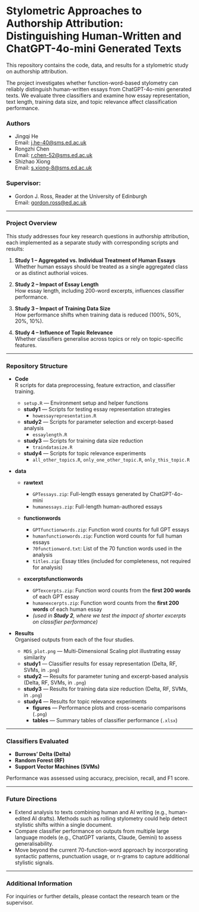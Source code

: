 # Stylometric Approaches to Authorship Attribution: Distinguishing Human-Written and ChatGPT-4o-mini Generated Texts
This repository contains the code, data, and results for a stylometric study on authorship attribution.  

The project investigates whether function-word-based stylometry can reliably distinguish human-written essays from ChatGPT-4o-mini generated texts. We evaluate three classifiers and examine how essay representation, text length, training data size, and topic relevance affect classification performance.  


### Authors
- Jingqi He  
  Email: [j.he-40@sms.ed.ac.uk](mailto:j.he-40@sms.ed.ac.uk)  
- Rongzhi Chen  
  Email: [r.chen-52@sms.ed.ac.uk](mailto:r.chen-52@sms.ed.ac.uk)  
- Shizhao Xiong  
  Email: [s.xiong-8@sms.ed.ac.uk](mailto:s.xiong-8@sms.ed.ac.uk)  

### Supervisor:
- Gordon J. Ross, Reader at the University of Edinburgh  
  Email: [gordon.ross@ed.ac.uk](mailto:gordon.ross@ed.ac.uk)

---

### Project Overview  

This study addresses four key research questions in authorship attribution, each implemented as a separate study with corresponding scripts and results:  

1. **Study 1 – Aggregated vs. Individual Treatment of Human Essays**  
   Whether human essays should be treated as a single aggregated class or as distinct authorial voices.  

2. **Study 2 – Impact of Essay Length**  
   How essay length, including 200-word excerpts, influences classifier performance.  

3. **Study 3 – Impact of Training Data Size**  
   How performance shifts when training data is reduced (100%, 50%, 20%, 10%).  

4. **Study 4 – Influence of Topic Relevance**  
   Whether classifiers generalise across topics or rely on topic-specific features.  

---

### Repository Structure

- **Code**  
  R scripts for data preprocessing, feature extraction, and classifier training.
  - `setup.R` — Environment setup and helper functions
  - **study1** — Scripts for testing essay representation strategies  
    - `howessayrepresentation.R`  
  - **study2** — Scripts for parameter selection and excerpt-based analysis  
    - `essaylength.R`  
  - **study3** — Scripts for training data size reduction  
    - `traindatasize.R`  
  - **study4** — Scripts for topic relevance experiments  
    - `all_other_topics.R`, `only_one_other_topic.R`, `only_this_topic.R`  

- **data**  
  - **rawtext**  
    - `GPTessays.zip`: Full-length essays generated by ChatGPT-4o-mini  
    - `humanessays.zip`: Full-length human-authored essays  

  - **functionwords**  
    - `GPTfunctionwords.zip`: Function word counts for full GPT essays  
    - `humanfunctionwords.zip`: Function word counts for full human essays  
    - `70functionword.txt`: List of the 70 function words used in the analysis  
    - `titles.zip`: Essay titles (included for completeness, not required for analysis)  

  - **excerptsfunctionwords**  
    - `GPTexcerpts.zip`: Function word counts from the **first 200 words** of each GPT essay  
    - `humanexcerpts.zip`: Function word counts from the **first 200 words** of each human essay  
    - *(used in **Study 2**, where we test the impact of shorter excerpts on classifier performance)*


- **Results**  
  Organised outputs from each of the four studies.
  
  - `MDS_plot.png` — Multi-Dimensional Scaling plot illustrating essay similarity
  - **study1** — Classifier results for essay representation (Delta, RF, SVMs, in `.png`)  
  - **study2** — Results for parameter tuning and excerpt-based analysis (Delta, RF, SVMs, in `.png`)  
  - **study3** — Results for training data size reduction (Delta, RF, SVMs, in `.png`)  
  - **study4** — Results for topic relevance experiments  
    - **figures** — Performance plots and cross-scenario comparisons (`.png`)  
    - **tables** — Summary tables of classifier performance (`.xlsx`)  

---

### Classifiers Evaluated  

- **Burrows’ Delta (Delta)**
- **Random Forest (RF)**  
- **Support Vector Machines (SVMs)**  

Performance was assessed using accuracy, precision, recall, and F1 score.  

---

### Future Directions  

- Extend analysis to texts combining human and AI writing (e.g., human-edited AI drafts). Methods such as rolling stylometry could help detect stylistic shifts within a single document.  
- Compare classifier performance on outputs from multiple large language models (e.g., ChatGPT variants, Claude, Gemini) to assess generalisability.  
- Move beyond the current 70-function-word approach by incorporating syntactic patterns, punctuation usage, or n-grams to capture additional stylistic signals.  

---

### Additional Information  

For inquiries or further details, please contact the research team or the supervisor.  
